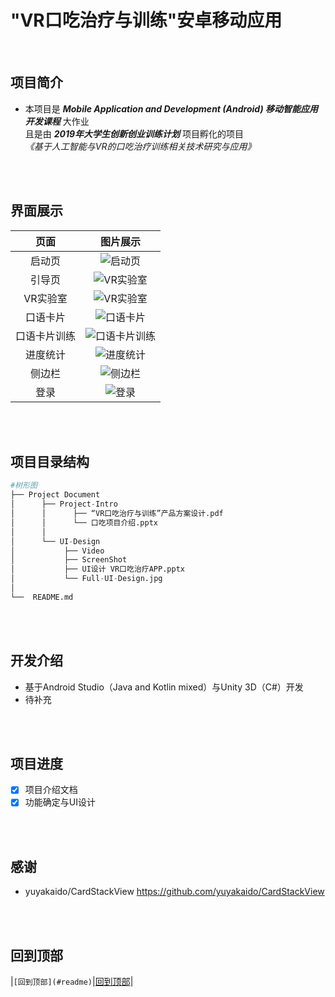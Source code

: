 ﻿# "VR口吃治疗与训练"安卓移动应用

<br/>

## 项目简介
* 本项目是 ***Mobile Application and Development (Android) 移动智能应用开发课程*** 大作业<br/>
  且是由 ***2019年大学生创新创业训练计划***  项目孵化的项目<br/>
_《基于人工智能与VR的口吃治疗训练相关技术研究与应用》_

<br/>
<br/>

## 界面展示

| 页面 | 图片展示 |
| :----: | :----: |
| 启动页 | ![启动页](https://github.com/android-app-development-course/2019_a12_VR/blob/master/ProjectDocument/UI-Design/Screenshot/LaunchPage1.png) |
| 引导页 | ![VR实验室](https://github.com/android-app-development-course/2019_a12_VR/blob/master/ProjectDocument/UI-Design/Screenshot/LaunchPage3.png) |
| VR实验室 | ![VR实验室](https://github.com/android-app-development-course/2019_a12_VR/blob/master/ProjectDocument/UI-Design/Screenshot/VRLab1.png) |
| 口语卡片 | ![口语卡片](https://github.com/android-app-development-course/2019_a12_VR/blob/master/ProjectDocument/UI-Design/Screenshot/SpeechCard1.png) |
| 口语卡片训练 | ![口语卡片训练](https://github.com/android-app-development-course/2019_a12_VR/blob/master/ProjectDocument/UI-Design/Screenshot/SpeechCard5.png) |
| 进度统计 | ![进度统计](https://github.com/android-app-development-course/2019_a12_VR/blob/master/ProjectDocument/UI-Design/Screenshot/Schedule.png) |
| 侧边栏 | ![侧边栏](https://github.com/android-app-development-course/2019_a12_VR/blob/master/ProjectDocument/UI-Design/Screenshot/SideDrawer1.png) |
| 登录 | ![登录](https://github.com/android-app-development-course/2019_a12_VR/blob/master/ProjectDocument/UI-Design/Screenshot/Login.png) |

<br/>
<br/>

## 项目目录结构

```python
#树形图
├── Project Document
│      ├── Project-Intro
│      │      ├── “VR口吃治疗与训练”产品方案设计.pdf
│      │      └── 口吃项目介绍.pptx
│      │     
│      └── UI-Design
│       	├── Video
│        	├── ScreenShot
│        	├── UI设计 VR口吃治疗APP.pptx
│        	└── Full-UI-Design.jpg
│    
└──  README.md
```

<br/>
<br/>

## 开发介绍
* 基于Android Studio（Java and Kotlin mixed）与Unity 3D（C#）开发
* 待补充

<br/>
<br/>

## 项目进度
- [x] 项目介绍文档
- [x] 功能确定与UI设计

<br/>
<br/>

## 感谢
- yuyakaido/CardStackView https://github.com/yuyakaido/CardStackView

<br/>
<br/>

回到顶部
----------
|`[回到顶部](#readme)`|[回到顶部](#readme)|
